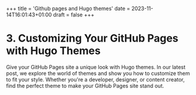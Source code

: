 +++
title = 'Github pages and Hugo themes'
date = 2023-11-14T16:01:43+01:00
draft = false
+++

# 3. Customizing Your GitHub Pages with Hugo Themes

Give your GitHub Pages site a unique look with Hugo themes. In our latest post, we explore the world of themes and show you how to customize them to fit your style. Whether you're a developer, designer, or content creator, find the perfect theme to make your GitHub Pages site stand out.
